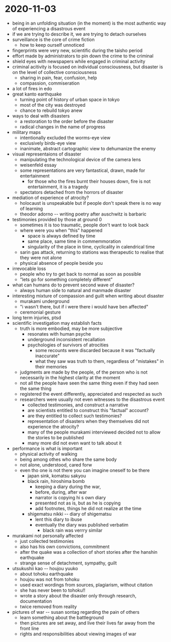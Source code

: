 # 2020-11-03

* being in an unfolding situation (in the moment) is the most authentic way of experiencing a disastrous event
* if we are trying to describe it, we are trying to detach ourselves
* surveillance is the core of crime fiction
  * how to keep ourself unnoticed
* fingerprints were very new, scientific during the taisho period
* effort made by administrators to pin down the crime to the criminal
* shield eyes with newspapers while engaged in criminal activity
* criminal acitivity is focused on individual consciousness, but disaster is on the level of collective consciousness
  * sharing in pain, fear, confusion, help
  * compassion, commiseration
* a lot of fires in edo
* great kanto earthquake
  * turning point of history of urban space in tokyo
  * most of the city was destroyed
  * chance to rebuild tokyo anew
* ways to deal with disasters
  * a restoration to the order before the disaster
  * radical changes in the name of progress
* military maps
  * intentionally excluded the worms-eye view
  * exclusively birds-eye view
  * inanimate, abstract cartographic view to dehumanize the enemy
* visual representaions of disaster
  * manipulating the technological device of the camera lens
  * weisenfeld essay
  * some representations are very fantastical, drawn, made for entertainment
    * for those who the fires burnt their houses down, fire is not entertainment, it is a tragedy
  * spectators detached from the horrors of disaster
* mediation of experience of atrocity?
  * holocaust is unspeakable but if people don't speak there is no way of learning
  * theodor adorno -- writing poetry after auschwitz is barbaric
* testimonies provided by those at ground 0
  * sometimes it is too traumatic, people don't want to look back
  * where were you when "this" happened
    * space is always defined by time
    * same place, same time in commemmoration
    * singularity of the place in time, cyclicality in calendrical time
  * sarin gas attack, returning to stations was therapeutic to realise that they were not alone
  * physical absence of people beside you 
* irrevocable loss
  * people who try to get back to normal as soon as possible
  * "lets go for something completely different"
* what can humans do to prevent second wave of disaster?
  * always human side to natural and manmade disaster
* interesting mixture of compassion and guilt when writing about disaster
  * murakami underground
  * "i wasn't there, but if i were there i would have ben affected"
  * ceremonial gesture 
* long term injuries, ptsd
* scientific investigation may establish facts
  * truth is more embodied, may be more subjective
    * resonates with human psyche
    * underground inconsistent recallation
    * psychologies of survivors of atrocities
      * some recounts were discarded because it was "factually inaccurate"
      * what they saw was truth to them, regardless of "mistakes" in their memories 
  * judgments are made by the people, of the person who is not necessarily in the highest clarity at the moment
  * not all the people have seen the same thing even if they had seen the same thing
  * registered the event differently, appreciated and respected as such
  * researchers were usually not even witnesses to the disastrous event
    * collected testimonies, and construct a narrative
    * are scientists entitled to construct this "factual" account?
    * are they entitled to collect such testimonies?
    * representation of disasters when they themselves did not experience the atrocity?
    * many of the people murakami interviewed decided not to allow the stories to be published
    * many more did not even want to talk about it
* performance is what is important 
  * physical activity of walking
  * being among othes who share the same body
  * not alone, understood, cared forw
  * even tho one is not there you can imagine oneself to be there
    * japan sink, komatsu sakyou
    * black rain, hiroshima bomb
      * keeping a diary during the war, 
      * before, during, after war
      * narrator is copying hi s own diary
      * presented not as is, but as he is copying
      * add footnotes, things he did not realize at the time
    * shigematsu nikki -- diary of shigematsu
      * lent this diary to ibuse
      * eventually the diary was published verbatim
        * black rain was verrry similar
* murakami not personally affected
  * just collected testimonies
  * also has his own convictions, commitment
  * after the quake was a collection of short stories after the hanshin earthquake
  * strange sense of detachment, sympathy, guilt
* utsukushii kao -- houjou yuuko
  * about tohoku earthquake
  * houjou was not from tohoku
  * used exact wordings from sources, plagiarism, without citation
  * she has never been to tohoku!!
  * wrote a story about the disaster only through research, documentation
  * twice removed from reality
* pictures of war -- susan sontag regarding the pain of others
  * learn something about the battleground
  * then pictures are set away, and live their lives far away from the front line
  * rights and responsibilities about viewing images of war